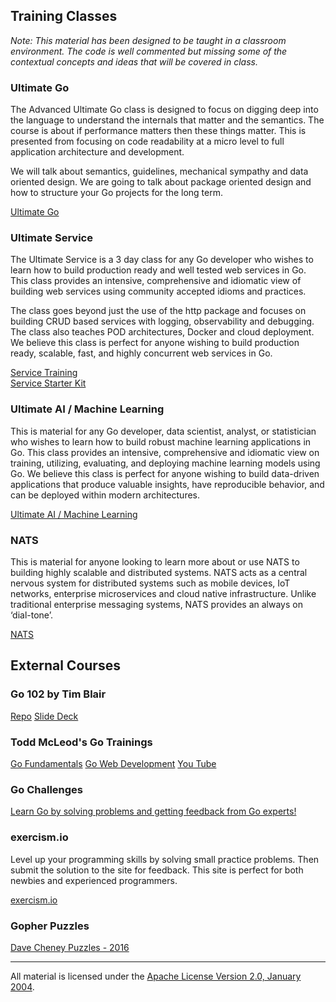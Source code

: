 ## Training Classes

*Note: This material has been designed to be taught in a classroom environment. The code is well commented but missing some of the contextual concepts and ideas that will be covered in class.*

### Ultimate Go

The Advanced Ultimate Go class is designed to focus on digging deep into the language to understand the internals that matter and the semantics. The course is about if performance matters then these things matter. This is presented from focusing on code readability at a micro level to full application architecture and development.

We will talk about semantics, guidelines, mechanical sympathy and data oriented design. We are going to talk about package oriented design and how to structure your Go projects for the long term.

[Ultimate Go](courses/go/README.md)

### Ultimate Service

The Ultimate Service is a 3 day class for any Go developer who wishes to learn how to build production ready and well tested web services in Go. This class provides an intensive, comprehensive and idiomatic view of building web services using community accepted idioms and practices.

The class goes beyond just the use of the http package and focuses on building CRUD based services with logging, observability and debugging. The class also teaches POD architectures, Docker and cloud deployment. We believe this class is perfect for anyone wishing to build production ready, scalable, fast, and highly concurrent web services in Go.

[Service Training](https://github.com/ardanlabs/service-training)  
[Service Starter Kit](https://github.com/ardanlabs/service)

### Ultimate AI / Machine Learning

This is material for any Go developer, data scientist, analyst, or statistician who wishes to learn how to build robust machine learning applications in Go. This class provides an intensive, comprehensive and idiomatic view on training, utilizing, evaluating, and deploying machine learning models using Go. We believe this class is perfect for anyone wishing to build data-driven applications that produce valuable insights, have reproducible behavior, and can be deployed within modern architectures.

[Ultimate AI / Machine Learning](https://github.com/ardanlabs/training-ai)

### NATS

This is material for anyone looking to learn more about or use NATS to building highly scalable and distributed systems. NATS acts as a central nervous system for distributed systems such as mobile devices, IoT networks, enterprise microservices and cloud native infrastructure. Unlike traditional enterprise messaging systems, NATS provides an always on ‘dial-tone’.

[NATS](nats/README.md)

## External Courses

### Go 102 by Tim Blair

[Repo](https://github.com/timblair/go-102-workshop)
[Slide Deck](https://speakerdeck.com/timblair/go-102-a-workshop)

### Todd McLeod's Go Trainings

[Go Fundamentals](https://greatercommons.com/learn/golang?coupon=kennedy)
[Go Web Development](https://greatercommons.com/learn/go-language?coupon=kennedy)
[You Tube](http://www.youtube.com/c/ToddMcLeod-learn-to-code)

### Go Challenges

[Learn Go by solving problems and getting feedback from Go experts!](http://golang-challenge.org/)

### exercism.io

Level up your programming skills by solving small practice problems. Then submit the solution to the site for feedback. This site is perfect for both newbies and experienced programmers.

[exercism.io](http://exercism.io/)

### Gopher Puzzles

[Dave Cheney Puzzles - 2016](http://talks.godoc.org/github.com/davecheney/presentations/gopher-puzzlers.slide#1)

___
All material is licensed under the [Apache License Version 2.0, January 2004](http://www.apache.org/licenses/LICENSE-2.0).
